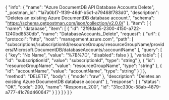 {
  "info": {
    "name": "Azure DocumentDB API Database Accounts Delete",
    "_postman_id": "1a7a0bf7-1f39-46df-b5c1-a79468f783d0",
    "description": "Deletes an existing Azure DocumentDB database account.",
    "schema": "https://schema.getpostman.com/json/collection/v2.0.0/"
  },
  "item": [
    {
      "name": "database",
      "item": [
        {
          "id": "2f9fdaa5-2300-4150-a722-1240bd8530db",
          "name": "DatabaseAccounts_Delete",
          "request": {
            "url": {
              "protocol": "http",
              "host": "management.azure.com",
              "path": [
                "subscriptions/:subscriptionId/resourceGroups/:resourceGroupName/providers/Microsoft.DocumentDB/databaseAccounts/:accountName"
              ],
              "query": [
                {
                  "key": "No Name",
                  "value": "%7B%7D",
                  "disabled": false
                }
              ],
              "variable": [
                {
                  "id": "subscriptionId",
                  "value": "subscriptionId",
                  "type": "string"
                },
                {
                  "id": "resourceGroupName",
                  "value": "resourceGroupName",
                  "type": "string"
                },
                {
                  "id": "accountName",
                  "value": "accountName",
                  "type": "string"
                }
              ]
            },
            "method": "DELETE",
            "body": {
              "mode": "raw"
            },
            "description": "Deletes an existing Azure DocumentDB database account"
          },
          "response": [
            {
              "status": "OK",
              "code": 200,
              "name": "Response_200",
              "id": "31cc330c-58ab-4879-a777-41c78d460647"
            }
          ]
        }
      ]
    }
  ]
}